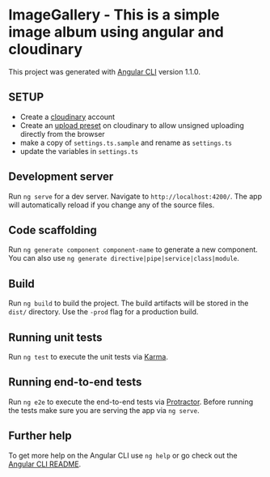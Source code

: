 # ImageGallery - This is a simple image album using angular and cloudinary

This project was generated with [Angular CLI](https://github.com/angular/angular-cli) version 1.1.0.

## SETUP
* Create a [cloudinary](http://cloudinary.com/) account
* Create an [upload preset](http://cloudinary.com/documentation/upload_images#upload_presets) on cloudinary to allow unsigned uploading directly from the browser 
* make a copy of `settings.ts.sample` and rename as `settings.ts`
* update the variables in `settings.ts`

## Development server

Run `ng serve` for a dev server. Navigate to `http://localhost:4200/`. The app will automatically reload if you change any of the source files.

## Code scaffolding

Run `ng generate component component-name` to generate a new component. You can also use `ng generate directive|pipe|service|class|module`.

## Build

Run `ng build` to build the project. The build artifacts will be stored in the `dist/` directory. Use the `-prod` flag for a production build.

## Running unit tests

Run `ng test` to execute the unit tests via [Karma](https://karma-runner.github.io).

## Running end-to-end tests

Run `ng e2e` to execute the end-to-end tests via [Protractor](http://www.protractortest.org/).
Before running the tests make sure you are serving the app via `ng serve`.

## Further help

To get more help on the Angular CLI use `ng help` or go check out the [Angular CLI README](https://github.com/angular/angular-cli/blob/master/README.md).
